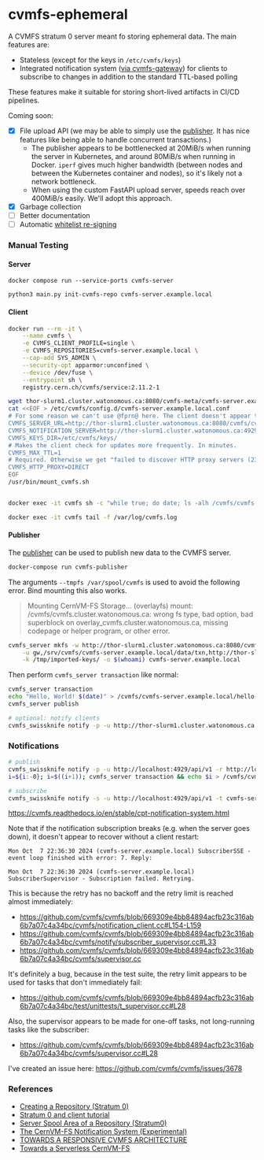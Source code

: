 # cvmfs-ephemeral

A CVMFS stratum 0 server meant fo storing ephemeral data. The main features are:
- Stateless (except for the keys in `/etc/cvmfs/keys`)
- Integrated notification system ([via cvmfs-gateway](https://cvmfs.readthedocs.io/en/stable/cpt-notification-system.html)) for clients to subscribe to changes in addition to the standard TTL-based polling

These features make it suitable for storing short-lived artifacts in CI/CD pipelines.

Coming soon:
- [x] File upload API (we may be able to simply use the [publisher](https://cvmfs.readthedocs.io/en/stable/cpt-repository-gateway.html#publisher-configuration). It has nice features like being able to handle concurrent transactions.)
    - The publisher appears to be bottlenecked at 20MiB/s when running the server in Kubernetes, and around 80MiB/s when running in Docker. `iperf` gives much higher bandwidth (between nodes and between the Kubernetes container and nodes), so it's likely not a network bottleneck.
    - When using the custom FastAPI upload server, speeds reach over 400MiB/s easily. We'll adopt this approach.
- [x] Garbage collection
- [ ] Better documentation
- [ ] Automatic [whitelist re-signing](https://cvmfs.readthedocs.io/en/stable/apx-security.html#signature-details)

### Manual Testing

#### Server

```
docker compose run --service-ports cvmfs-server

python3 main.py init-cvmfs-repo cvmfs-server.example.local
```

#### Client

```bash
docker run --rm -it \
    --name cvmfs \
    -e CVMFS_CLIENT_PROFILE=single \
    -e CVMFS_REPOSITORIES=cvmfs-server.example.local \
    --cap-add SYS_ADMIN \
    --security-opt apparmor:unconfined \
    --device /dev/fuse \
    --entrypoint sh \
    registry.cern.ch/cvmfs/service:2.11.2-1

wget thor-slurm1.cluster.watonomous.ca:8080/cvmfs-meta/cvmfs-server.example.local.pub -O /etc/cvmfs/keys/cvmfs-server.example.local.pub
cat <<EOF > /etc/cvmfs/config.d/cvmfs-server.example.local.conf
# For some reason we can't use @fprn@ here. The client doesn't appear to do the substitution.
CVMFS_SERVER_URL=http://thor-slurm1.cluster.watonomous.ca:8080/cvmfs/cvmfs-server.example.local
CVMFS_NOTIFICATION_SERVER=http://thor-slurm1.cluster.watonomous.ca:4929/api/v1
CVMFS_KEYS_DIR=/etc/cvmfs/keys/
# Makes the client check for updates more frequently. In minutes.
CVMFS_MAX_TTL=1
# Required. Otherwise we get "failed to discover HTTP proxy servers (23 - proxy auto-discovery failed)" on our custom cvmfs-server.
CVMFS_HTTP_PROXY=DIRECT
EOF
/usr/bin/mount_cvmfs.sh


docker exec -it cvmfs sh -c "while true; do date; ls -alh /cvmfs/cvmfs-server.example.local; sleep 5; done"

docker exec -it cvmfs tail -f /var/log/cvmfs.log
```

#### Publisher

The [publisher](https://cvmfs.readthedocs.io/en/stable/cpt-repository-gateway.html#publisher-configuration) can be used to publish new data to the CVMFS server.

```bash
docker-compose run cvmfs-publisher
```

The arguments `--tmpfs /var/spool/cvmfs` is used to avoid the following error. Bind mounting this also works.
> Mounting CernVM-FS Storage... (overlayfs) mount: /cvmfs/cvmfs.cluster.watonomous.ca: wrong fs type, bad option, bad superblock on overlay_cvmfs.cluster.watonomous.ca, missing codepage or helper program, or other error.

```bash
cvmfs_server mkfs -w http://thor-slurm1.cluster.watonomous.ca:8080/cvmfs/cvmfs-server.example.local \
    -u gw,/srv/cvmfs/cvmfs-server.example.local/data/txn,http://thor-slurm1.cluster.watonomous.ca:4929/api/v1 \
    -k /tmp/imported-keys/ -o $(whoami) cvmfs-server.example.local
```

Then perform `cvmfs_server transaction` like normal:

```bash
cvmfs_server transaction
echo "Hello, World! $(date)" > /cvmfs/cvmfs-server.example.local/hello-$(date +%s).txt
cvmfs_server publish

# optional: notify clients
cvmfs_swissknife notify -p -u http://thor-slurm1.cluster.watonomous.ca:4929/api/v1 -r http://thor-slurm1.cluster.watonomous.ca:8080/cvmfs/cvmfs-server.example.local
```


### Notifications

```bash
# publish
cvmfs_swissknife notify -p -u http://localhost:4929/api/v1 -r http://localhost/cvmfs/cvmfs-server.example.local
i=${i:-0}; i=$((i+1)); cvmfs_server transaction && echo $i > /cvmfs/cvmfs-server.example.local/test-$i.txt && cvmfs_server publish && cvmfs_swissknife notify -p -u http://localhost:4929/api/v1 -r http://localhost/cvmfs/cvmfs-server.example.local && echo "Published $i"

# subscribe
cvmfs_swissknife notify -s -u http://localhost:4929/api/v1 -t cvmfs-server.example.local -c
```

https://cvmfs.readthedocs.io/en/stable/cpt-notification-system.html

Note that if the notification subscription breaks (e.g. when the server goes down), it doesn't appear to recover without a client restart:

```
Mon Oct  7 22:36:30 2024 (cvmfs-server.example.local) SubscriberSSE - event loop finished with error: 7. Reply:

Mon Oct  7 22:36:30 2024 (cvmfs-server.example.local) SubscriberSupervisor - Subscription failed. Retrying.
```

This is because the retry has no backoff and the retry limit is reached almost immediately:
- https://github.com/cvmfs/cvmfs/blob/669309e4bb84894acfb23c316ab6b7a07c4a34bc/cvmfs/notification_client.cc#L154-L159
- https://github.com/cvmfs/cvmfs/blob/669309e4bb84894acfb23c316ab6b7a07c4a34bc/cvmfs/notify/subscriber_supervisor.cc#L33
- https://github.com/cvmfs/cvmfs/blob/669309e4bb84894acfb23c316ab6b7a07c4a34bc/cvmfs/supervisor.cc

It's definitely a bug, because in the test suite, the retry limit appears to be used for tasks that don't immediately fail:
- https://github.com/cvmfs/cvmfs/blob/669309e4bb84894acfb23c316ab6b7a07c4a34bc/test/unittests/t_supervisor.cc#L28

Also, the supervisor appears to be made for one-off tasks, not long-running tasks like the subscriber:
- https://github.com/cvmfs/cvmfs/blob/669309e4bb84894acfb23c316ab6b7a07c4a34bc/cvmfs/supervisor.cc#L28

I've created an issue here: https://github.com/cvmfs/cvmfs/issues/3678


### References
- [Creating a Repository (Stratum 0)](https://cvmfs.readthedocs.io/en/stable/cpt-repo.html)
- [Stratum 0 and client tutorial](https://cvmfs-contrib.github.io/cvmfs-tutorial-2021/02_stratum0_client/)
- [Server Spool Area of a Repository (Stratum0)](https://cvmfs.readthedocs.io/en/stable/apx-serverinfra.html#server-spool-area-of-a-repository-stratum0)
- [The CernVM-FS Notification System (Experimental)](https://cvmfs.readthedocs.io/en/stable/cpt-notification-system.html)
- [TOWARDS A RESPONSIVE CVMFS ARCHITECTURE](https://indico.cern.ch/event/587955/contributions/2937405/attachments/1682388/2703315/radu_popescu_chep_2018.pdf)
- [Towards a Serverless CernVM-FS](https://indico.cern.ch/event/587955/contributions/3012720/attachments/1685212/2711599/cvmfs-chep18.pdf)

